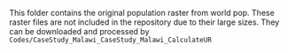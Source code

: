 This folder contains the original population raster from world pop. These raster files are not included in the repository due to their large sizes. They can be downloaded and processed by ``Codes/CaseStudy_Malawi_CaseStudy_Malawi_CalculateUR``
